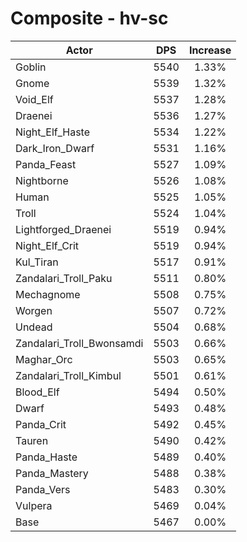 # Composite - hv-sc
| Actor | DPS | Increase |
|---|:---:|:---:|
|Goblin|5540|1.33%|
|Gnome|5539|1.32%|
|Void_Elf|5537|1.28%|
|Draenei|5536|1.27%|
|Night_Elf_Haste|5534|1.22%|
|Dark_Iron_Dwarf|5531|1.16%|
|Panda_Feast|5527|1.09%|
|Nightborne|5526|1.08%|
|Human|5525|1.05%|
|Troll|5524|1.04%|
|Lightforged_Draenei|5519|0.94%|
|Night_Elf_Crit|5519|0.94%|
|Kul_Tiran|5517|0.91%|
|Zandalari_Troll_Paku|5511|0.80%|
|Mechagnome|5508|0.75%|
|Worgen|5507|0.72%|
|Undead|5504|0.68%|
|Zandalari_Troll_Bwonsamdi|5503|0.66%|
|Maghar_Orc|5503|0.65%|
|Zandalari_Troll_Kimbul|5501|0.61%|
|Blood_Elf|5494|0.50%|
|Dwarf|5493|0.48%|
|Panda_Crit|5492|0.45%|
|Tauren|5490|0.42%|
|Panda_Haste|5489|0.40%|
|Panda_Mastery|5488|0.38%|
|Panda_Vers|5483|0.30%|
|Vulpera|5469|0.04%|
|Base|5467|0.00%|
